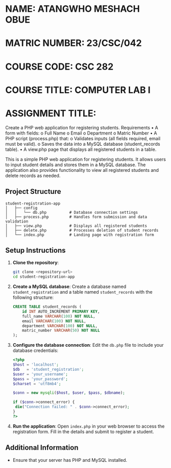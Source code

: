 

# NAME: ATANGWHO MESHACH OBUE
# MATRIC NUMBER: 23/CSC/042
# COURSE CODE: CSC 282
# COURSE TITLE: COMPUTER LAB I
# ASSIGNMENT TITLE: 
Create a PHP web application for registering students.
Requirements
• A form with fields:
o Full Name
o Email
o Department
o Matric Number
• A PHP script (process.php) that:
o Validates inputs (all fields required, email must be valid).
o Saves the data into a MySQL database (student_records table).
• A view.php page that displays all registered students in a table.



This is a simple PHP web application for registering students. It allows users to input student details and stores them in a MySQL database. The application also provides functionality to view all registered students and delete records as needed.

## Project Structure

```
student-registration-app
│   ├── config
│   │   └── db.php          # Database connection settings
│   ├── process.php         # Handles form submission and data validation
│   ├── view.php            # Displays all registered students
│   ├── delete.php          # Processes deletion of student records
│   └── index.php           # Landing page with registration form
```

## Setup Instructions

1. **Clone the repository**:
   ```bash
   git clone <repository-url>
   cd student-registration-app
   ```

2. **Create a MySQL database**:
   Create a database named `student_registration` and a table named `student_records` with the following structure:
   ```sql
   CREATE TABLE student_records (
       id INT AUTO_INCREMENT PRIMARY KEY,
       full_name VARCHAR(100) NOT NULL,
       email VARCHAR(100) NOT NULL,
       department VARCHAR(100) NOT NULL,
       matric_number VARCHAR(50) NOT NULL
   );
   ```

3. **Configure the database connection**:
   Edit the `db.php` file to include your database credentials:
   ```php
   <?php
   $host = 'localhost';
   $db   = 'student_registration';
   $user = 'your_username';
   $pass = 'your_password';
   $charset = 'utf8mb4';

   $conn = new mysqli($host, $user, $pass, $dbname);

   if ($conn->connect_error) {
    die("Connection failed: " . $conn->connect_error);
   }
   ?>
    ```

4. **Run the application**:
   Open `index.php` in your web browser to access the registration form. Fill in the details and submit to register a student.

## Additional Information

- Ensure that your server has PHP and MySQL installed.
